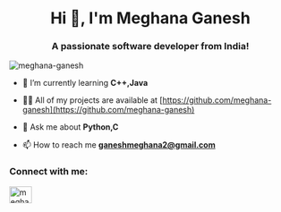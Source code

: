 <h1 align="center">Hi 👋, I'm Meghana Ganesh</h1>
<h3 align="center">A passionate software developer from India!</h3>

<p align="left"> <img src="https://www.google.com/url?sa=i&url=https%3A%2F%2Fwww.istockphoto.com%2Fillustrations%2Fgirl-coding&psig=AOvVaw31WH9xUdjpaLCfVUBcxSZG&ust=1664947204583000&source=images&cd=vfe&ved=0CAkQjRxqFwoTCLDBj9vqxfoCFQAAAAAdAAAAABAH" alt="meghana-ganesh" /> </p>

- 🌱 I’m currently learning **C++,Java**

- 👨‍💻 All of my projects are available at [https://github.com/meghana-ganesh](https://github.com/meghana-ganesh)

- 💬 Ask me about **Python,C**

- 📫 How to reach me **ganeshmeghana2@gmail.com**

<h3 align="left">Connect with me:</h3>
<p align="left">
<a href="https://instagram.com/meg_valdez" target="blank"><img align="center" src="https://raw.githubusercontent.com/rahuldkjain/github-profile-readme-generator/master/src/images/icons/Social/instagram.svg" alt="meghana-ganesh" height="30" width="40" /></a>

</p>

